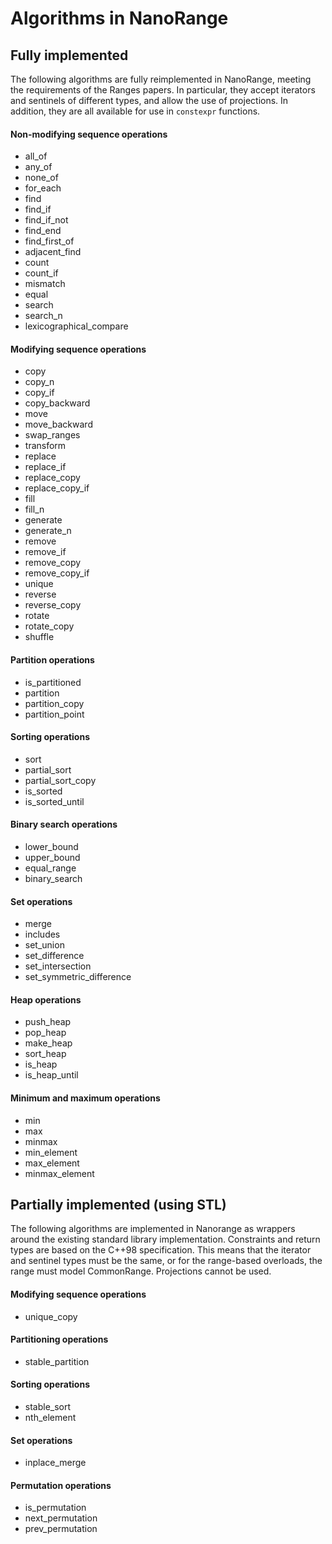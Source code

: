 # Algorithms in NanoRange #

## Fully implemented ##

The following algorithms are fully reimplemented in NanoRange,
meeting the requirements of the Ranges papers. In particular, they accept
iterators and sentinels of different types, and allow the use of projections.
In addition, they are all available for use in `constexpr` functions.

#### Non-modifying sequence operations ####

* all_of
* any_of
* none_of
* for_each
* find
* find_if
* find_if_not
* find_end
* find_first_of
* adjacent_find
* count
* count_if
* mismatch
* equal
* search
* search_n
* lexicographical_compare

#### Modifying sequence operations ####

* copy
* copy_n
* copy_if
* copy_backward
* move
* move_backward
* swap_ranges
* transform
* replace
* replace_if
* replace_copy
* replace_copy_if
* fill
* fill_n
* generate
* generate_n
* remove
* remove_if
* remove_copy
* remove_copy_if
* unique
* reverse
* reverse_copy
* rotate
* rotate_copy
* shuffle

#### Partition operations ####

* is_partitioned
* partition
* partition_copy
* partition_point

#### Sorting operations ####

* sort
* partial_sort
* partial_sort_copy
* is_sorted
* is_sorted_until

#### Binary search operations ####

* lower_bound
* upper_bound
* equal_range
* binary_search

#### Set operations ####

* merge
* includes
* set_union
* set_difference
* set_intersection
* set_symmetric_difference

#### Heap operations ####

* push_heap
* pop_heap
* make_heap
* sort_heap
* is_heap
* is_heap_until

#### Minimum and maximum operations ####

* min
* max
* minmax
* min_element
* max_element
* minmax_element

## Partially implemented (using STL) ##

The following algorithms are implemented in Nanorange as wrappers around the
existing standard library implementation. Constraints and return types are based
on the C++98 specification. This means that the iterator and sentinel types
must be the same, or for the range-based overloads, the range must model
CommonRange. Projections cannot be used.

#### Modifying sequence operations ####

* unique_copy

#### Partitioning operations ####

* stable_partition

#### Sorting operations ####

* stable_sort
* nth_element

#### Set operations ####

* inplace_merge

#### Permutation operations ####

* is_permutation
* next_permutation
* prev_permutation

